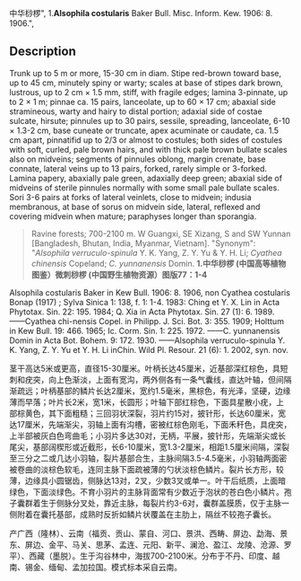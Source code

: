中华桫椤",
1.**Alsophila costularis** Baker Bull. Misc. Inform. Kew. 1906: 8. 1906.",

## Description
Trunk up to 5 m or more, 15-30 cm in diam. Stipe red-brown toward base, up to 45 cm, minutely spiny or warty; scales at base of stipes dark brown, lustrous, up to 2 cm × 1.5 mm, stiff, with fragile edges; lamina 3-pinnate, up to 2 × 1 m; pinnae ca. 15 pairs, lanceolate, up to 60 × 17 cm; abaxial side stramineous, warty and hairy to distal portion; adaxial side of costae sulcate, hirsute; pinnules up to 30 pairs, sessile, spreading, lanceolate, 6-10 × 1.3-2 cm, base cuneate or truncate, apex acuminate or caudate, ca. 1.5 cm apart, pinnatifid up to 2/3 or almost to costules; both sides of costules with soft, curled, pale brown hairs, and with thick pale brown bullate scales also on midveins; segments of pinnules oblong, margin crenate, base connate, lateral veins up to 13 pairs, forked, rarely simple or 3-forked. Lamina papery, abaxially pale green, adaxially deep green; abaxial side of midveins of sterile pinnules normally with some small pale bullate scales. Sori 3-6 pairs at forks of lateral veinlets, close to midvein; indusia membranous, at base of sorus on midvein side, lateral, reflexed and covering midvein when mature; paraphyses longer than sporangia.

> Ravine forests; 700-2100 m. W Guangxi, SE Xizang, S and SW Yunnan [Bangladesh, Bhutan, India, Myanmar, Vietnam].
  "Synonym": "*Alsophila verruculo-spinula* Y. K. Yang, Z. Y. Yu &amp; Y. H. Li; *Cyathea chinensis* Copeland; *C. yunnanensis* Domin.
**1.中华桫椤 (中国高等植物图鉴）微刺桫椤 (中国野生植物资源）图版77：1-4**

Alsophila costularis Baker in Kew Bull. 1906: 8. 1906, non Cyathea costularis Bonap (1917) ; Sylva Sinica 1: 138, f. 1: 1-4. 1983: Ching et Y. X. Lin in Acta Phytotax. Sin. 22: 195. 1984; Q. Xia in Acta Phytotax. Sin. 27 (1): 6. 1989. ——Cyathea chi-nensis Copel. in Philipp. J. Sci. Bot. 3: 355. 1909; Holttum in Kew Bull. 19: 466. 1965; Ic. Corm. Sin. 1: 225. 1972. ——C. yunnanensis Domin in Acta Bot. Bohem. 9: 172. 1930. ——Alsophila verruculo-spinula Y. K. Yang, Z. Y. Yu et Y. H. Li inChin. Wild Pl. Resour. 21 (6): 1. 2002, syn. nov.

茎干高达5米或更高，直径15-30厘米。叶柄长达45厘米，近基部深红棕色，具短刺和疣突，向上色渐淡，上面有宽沟，两外侧各有一条气囊线，直达叶轴，但间隔渐疏远；叶柄基部的鳞片长达2厘米，宽约1.5毫米，黑棕色，有光泽，坚硬，边缘薄而早落；叶片长2米，宽1米，长圆形；叶轴下部红棕色，下面具星散小疣，上部棕黄色，其下面粗糙；三回羽状深裂，羽片约15对，披针形，长达60厘米，宽达17厘米，先端渐尖，羽轴上面有沟槽，密被红棕色刚毛，下面禾秆色，具疣突，上半部被灰白色弯曲毛；小羽片多达30对，无柄，平展，披针形，先端渐尖或长尾尖，基部阔楔形或近截形，长6-10厘米，宽1.3-2厘米，相距1.5厘米间隔，深裂至三分之二或几达小羽轴，裂片基部合生，主脉间隔3.5-4.5毫米，小羽轴两面密被卷曲的淡棕色软毛，连同主脉下面疏被薄的勺状淡棕色鳞片。裂片长方形，较薄，边缘具小圆锯齿，侧脉达13对，2叉，少数3叉或单一。叶干后纸质，上面暗绿色，下面淡绿色。不育小羽片的主脉背面常有少数近于泡状的苍白色小鳞片。孢子囊群着生于侧脉分叉处，靠近主脉，每裂片约3-6对，囊群盖膜质，仅于主脉一侧附着在囊托基部，成熟时反折如鳞片状覆盖在主肋上，隔丝不较孢子囊长。

产广西（隆林）、云南（福贡、贡山、蒙自、河口、景洪、西畴、屏边、勐海、景东、屏边、金平、马关、思茅、孟连、元阳、新平、澜沧、盈江、龙陵、沧源、罗平）、西藏（墨脱）。生于沟谷林中，海拔700-2100米。分布于不丹、印度、越南、锡金、缅甸、孟加拉国。模式标本采自云南。
